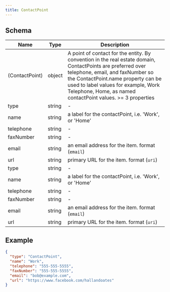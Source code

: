 ```yaml
---
title: ContactPoint
---
```

## Schema

| Name | Type | Description |
|---|---|---|
| (ContactPoint) | object | A point of contact for the entity. By convention in the real estate domain, ContactPoints are preferred over telephone, email, and faxNumber so the ContactPoint.name property can be used to label values for example, Work Telephone, Home, as named contactPoint values. <span class='constraints'>>= 3 properties</span> |
| type | string | - |
| name | string | a label for the contactPoint, i.e. 'Work', or 'Home' |
| telephone | string | - |
| faxNumber | string | - |
| email | string | an email address for the item. <span class='constraints'>format (`email`)</span> |
| url | string | primary URL for the item. <span class='constraints'>format (`uri`)</span> |
| type | string | - |
| name | string | a label for the contactPoint, i.e. 'Work', or 'Home' |
| telephone | string | - |
| faxNumber | string | - |
| email | string | an email address for the item. <span class='constraints'>format (`email`)</span> |
| url | string | primary URL for the item. <span class='constraints'>format (`uri`)</span> |

## Example



```json
{
  "type": "ContactPoint",
  "name": "Work",
  "telephone": "555-555-5555",
  "faxNumber": "555-555-5555",
  "email": "bob@example.com",
  "url": "https://www.facebook.com/hallandoates"
}
```
